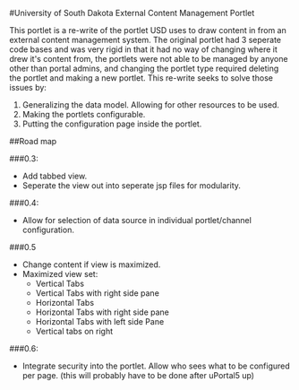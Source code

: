 #University of South Dakota External Content Management Portlet

This portlet is a re-write of the portlet USD uses to draw content in from an
external content management system. The original portlet had 3 seperate code
bases and was very rigid in that it had no way of changing where it drew it's
content from, the portlets were not able to be managed by anyone other than 
portal admins, and changing the portlet type required deleting the portlet and
making a new portlet. This re-write seeks to solve those issues by:

1. Generalizing the data model. Allowing for other resources to be used.
2. Making the portlets configurable.
3. Putting the configuration page inside the portlet.


##Road map

###0.3:

* Add tabbed view.
* Seperate the view out into seperate jsp files for modularity.

###0.4:

* Allow for selection of data source in individual portlet/channel configuration.

###0.5

* Change content if view is maximized.
* Maximized view set:
  * Vertical Tabs
  * Vertical Tabs with right side pane
  * Horizontal Tabs
  * Horizontal Tabs with right side pane
  * Horizontal Tabs with left side Pane
  * Vertical tabs on right

###0.6:

* Integrate security into the portlet. Allow who sees what to be configured per page. (this will probably have to be done after uPortal5 up)
